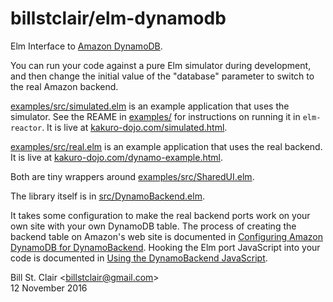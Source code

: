 # billstclair/elm-dynamodb

Elm Interface to [Amazon DynamoDB](https://aws.amazon.com/dynamodb/).

You can run your code against a pure Elm simulator during development, and then change the initial value of the "database" parameter to switch to the real Amazon backend.

[examples/src/simulated.elm](examples/src/simulated.elm) is an example application that uses the simulator. See the REAME in [examples/](examples/) for instructions on running it in `elm-reactor`. It is live at [kakuro-dojo.com/simulated.html](https://kakuro-dojo.com/simulated.html).

[examples/src/real.elm](examples/src/real.elm) is an example application that uses the real backend. It is live at [kakuro-dojo.com/dynamo-example.html](https://kakuro-dojo.com/dynamo-example.html).

Both are tiny wrappers around [examples/src/SharedUI.elm](examples/src/SharedUI.elm).

The library itself is in [src/DynamoBackend.elm](src/DynamoBackend.elm).

It takes some configuration to make the real backend ports work on your own site with your own DynamoDB table. The process of creating the backend table on Amazon's web site is documented in [Configuring Amazon DynamoDB for DynamoBackend](amazon-setup.md). Hooking the Elm port JavaScript into your code is documented in [Using the DynamoBackend JavaScript](port-setup.md).

Bill St. Clair &lt;billstclair@gmail.com&gt;<br/>
12 November 2016
